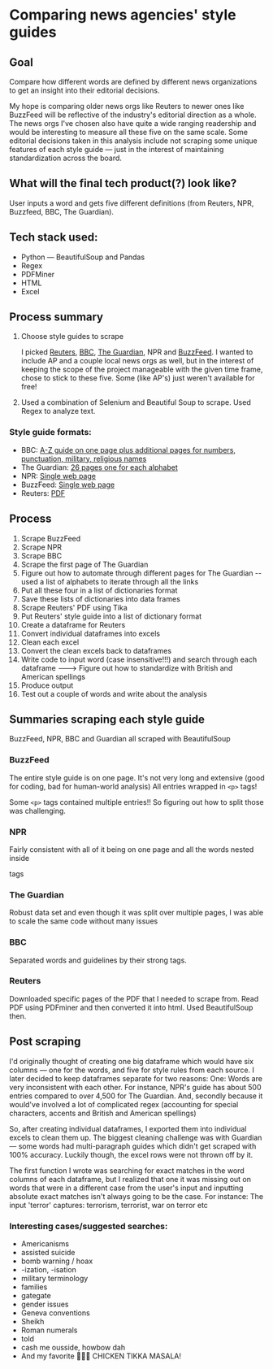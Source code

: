 # Comparing news agencies' style guides

## Goal

Compare how different words are defined by different news organizations to get an insight into their editorial decisions.

My hope is comparing older news orgs like Reuters to newer ones like BuzzFeed will be reflective of the industry's editorial direction as a whole. The news orgs I've chosen also have quite a wide ranging readership and would be interesting to measure all these five on the same scale. Some editorial decisions taken in this analysis include not scraping some unique features of each style guide — just in the interest of maintaining standardization across the board.

## What will the final tech product(?) look like?

User inputs a word and gets five different definitions (from Reuters, NPR, Buzzfeed, BBC, The Guardian).

## Tech stack used:
- Python — BeautifulSoup and Pandas
- Regex
- PDFMiner
- HTML
- Excel

## Process summary

1. Choose style guides to scrape

   I picked [Reuters](https://www.reuters.com), [BBC](https://www.bbc.com), [The Guardian](https://www.theguardian.com/international), NPR and [BuzzFeed](https://www.buzzfeednews.com). I wanted to include AP and a couple local news orgs as well, but in the interest of keeping the scope of the project manageable with the given time frame, chose to stick to these five. Some (like AP's) just weren't available for free!

2. Used a combination of Selenium and Beautiful Soup to scrape. Used Regex to analyze text.

### Style guide formats:

- BBC: [A-Z guide on one page plus additional pages for numbers, punctuation, military, religious names](https://www.bbc.co.uk/newsstyleguide/)
- The Guardian: [26 pages one for each alphabet](https://www.theguardian.com/guardian-observer-style-guide)
- NPR: [Single web page](https://training.npr.org/styleguide/)
- BuzzFeed: [Single web page](https://www.buzzfeed.com/emmyf/buzzfeed-style-guide)
- Reuters: [PDF](https://www.trust.org/contentAsset/raw-data/652966ab-c90b-4252-b4a5-db8ed1d438ce/file)

## Process

1. Scrape BuzzFeed
2. Scrape NPR
3. Scrape BBC
4. Scrape the first page of The Guardian
5. Figure out how to automate through different pages for The Guardian -- used a list of alphabets to iterate through all the links
6. Put all these four in a list of dictionaries format
7. Save these lists of dictionaries into data frames
8. Scrape Reuters' PDF using Tika
9. Put Reuters' style guide into a list of dictionary format
10. Create a dataframe for Reuters
11. Convert individual dataframes into excels
12. Clean each excel
13. Convert the clean excels back to dataframes
14. Write code to input word (case insensitive!!!) and search through each dataframe ---> Figure out how to standardize with British and American spellings
15. Produce output
16. Test out a couple of words and write about the analysis

## Summaries scraping each style guide
BuzzFeed, NPR, BBC and Guardian all scraped with BeautifulSoup

### BuzzFeed
The entire style guide is on one page. It's not very long and extensive (good for coding, bad for human-world analysis)
All entries wrapped in `<p>` tags!

Some `<p>` tags contained multiple entries!! So figuring out how to split those was challenging.

### NPR
Fairly consistent with all of it being on one page and all the words nested inside <p> tags

### The Guardian
Robust data set and even though it was split over multiple pages, I was able to scale the same code without many issues

### BBC
Separated words and guidelines by their strong tags.

### Reuters
Downloaded specific pages of the PDF that I needed to scrape from. Read PDF using PDFminer and then converted it into html. Used BeautifulSoup then.


## Post scraping

I'd originally thought of creating one big dataframe which would have six columns — one for the words, and five for style rules from each source. I later decided to keep dataframes separate for two reasons: One: Words are very inconsistent with each other. For instance, NPR's guide has about 500 entries compared to over 4,500 for The Guardian. And, secondly because it would've involved a lot of complicated regex (accounting for special characters, accents and British and American spellings)

So, after creating individual dataframes, I exported them into individual excels to clean them up. The biggest cleaning challenge was with Guardian — some words had multi-paragraph guides which didn't get scraped with 100% accuracy. Luckily though, the excel rows were not thrown off by it.

The first function I wrote was searching for exact matches in the word columns of each dataframe, but I realized that one it was missing out on words that were in a different case from the user's input and inputting absolute exact matches isn't always going to be the case. For instance: The input 'terror' captures: terrorism, terrorist, war on terror etc

### Interesting cases/suggested searches:
- Americanisms
- assisted suicide
- bomb warning / hoax
- -ization, -isation
- military terminology
- families
- gategate
- gender issues
- Geneva conventions
- Sheikh
- Roman numerals
- told
- cash me ousside, howbow dah
- And my favorite 🥁🥁🥁 CHICKEN TIKKA MASALA!